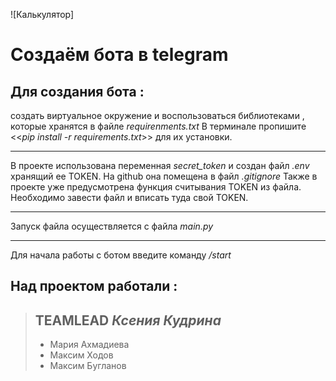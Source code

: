 ![Калькулятор]

Создаём бота в telegram
=======================


## Для создания бота :
создать виртуальное окружение и воспользоваться библиотеками ,
которые хранятся в файле _requirenments.txt_
В терминале пропишите <<_pip install -r requirements.txt_>> для их установки.
____

В проекте использована переменная _secret_token_ и создан файл _.env_ хранящий ее TOKEN. На github она помещена в файл _.gitignore_
Также в проекте уже предусмотрена функция считывания TOKEN из файла. Необходимо завести файл и вписать туда свой TOKEN.
_____

Запуск файла осуществляется с файла _main.py_
___

Для начала работы с ботом введите команду _/start_



##  Над проектом работали :

> ## TEAMLEAD **_Ксения Кудрина_**
>* Мария Ахмадиева
>* Максим Ходов
>* Максим Бугланов
